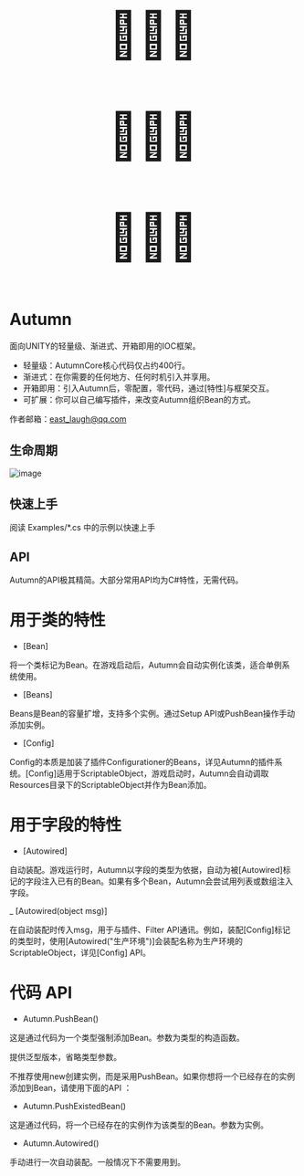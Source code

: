 <p align="center" style="font-size:80px">
  🍃🍃🍃
</p><p align="center" style="font-size:80px">
  🍃🍃🍃
</p><p align="center" style="font-size:80px">
  🍃🍃🍃
</p>

# Autumn

面向UNITY的轻量级、渐进式、开箱即用的IOC框架。

- 轻量级：AutumnCore核心代码仅占约400行。
- 渐进式：在你需要的任何地方、任何时机引入并享用。
- 开箱即用：引入Autumn后，零配置，零代码，通过[特性]与框架交互。
- 可扩展：你可以自己编写插件，来改变Autumn组织Bean的方式。

作者邮箱：east_laugh@qq.com


## 生命周期

![image](https://user-images.githubusercontent.com/39405923/225065194-f591ca37-33e6-478f-b617-6e30335d9228.png)

## 快速上手

阅读 Examples/*.cs 中的示例以快速上手

## API

Autumn的API极其精简。大部分常用API均为C#特性，无需代码。

# 用于类的特性

- [Bean]

将一个类标记为Bean。在游戏启动后，Autumn会自动实例化该类，适合单例系统使用。

- [Beans]

Beans是Bean的容量扩增，支持多个实例。通过Setup API或PushBean操作手动添加实例。

- [Config]

Config的本质是加装了插件Configurationer的Beans，详见Autumn的插件系统。[Config]适用于ScriptableObject，游戏启动时，Autumn会自动调取Resources目录下的ScriptableObject并作为Bean添加。

# 用于字段的特性

- [Autowired]

自动装配。游戏运行时，Autumn以字段的类型为依据，自动为被[Autowired]标记的字段注入已有的Bean。如果有多个Bean，Autumn会尝试用列表或数组注入字段。

_ [Autowired(object msg)]

在自动装配时传入msg，用于与插件、Filter API通讯。例如，装配[Config]标记的类型时，使用[Autowired("生产环境")]会装配名称为生产环境的ScriptableObject，详见[Config] API。

# 代码 API

- Autumn.PushBean()

这是通过代码为一个类型强制添加Bean。参数为类型的构造函数。

提供泛型版本，省略类型参数。

不推荐使用new创建实例，而是采用PushBean。如果你想将一个已经存在的实例添加到Bean，请使用下面的API ：

- Autumn.PushExistedBean()

这是通过代码，将一个已经存在的实例作为该类型的Bean。参数为实例。

- Autumn.Autowired()

手动进行一次自动装配。一般情况下不需要用到。
